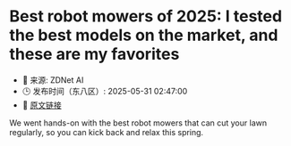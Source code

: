 # Best robot mowers of 2025: I tested the best models on the market, and these are my favorites
- 📅 来源: ZDNet AI
- 🕒 发布时间（东八区）: 2025-05-31 02:47:00
- 🔗 [原文链接](https://www.zdnet.com/article/best-robot-mower/)

We went hands-on with the best robot mowers that can cut your lawn regularly, so you can kick back and relax this spring.
